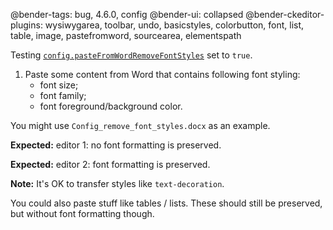 @bender-tags: bug, 4.6.0, config
@bender-ui: collapsed
@bender-ckeditor-plugins: wysiwygarea, toolbar, undo, basicstyles, colorbutton, font, list, table, image, pastefromword, sourcearea, elementspath

Testing [`config.pasteFromWordRemoveFontStyles`](https://ckeditor.com/docs/ckeditor4/docs/#!/api/CKEDITOR.config-cfg-pasteFromWordRemoveFontStyles) set to `true`.

1. Paste some content from Word that contains following font styling:
	* font size;
	* font family;
	* font foreground/background color.

You might use `Config_remove_font_styles.docx` as an example.

**Expected:** editor 1: no font formatting is preserved.

**Expected:** editor 2: font formatting is preserved.

**Note:** It's OK to transfer styles like `text-decoration`.

You could also paste stuff like tables / lists. These should still be preserved, but without font formatting though.
